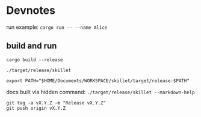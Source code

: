 # Devnotes

run example: `cargo run -- --name Alice`

## build and run

`cargo build --release`

`./target/release/skillet`

`export PATH="$HOME/Documents/WORKSPACE/skillet/target/release:$PATH"`

docs built via hidden command:
`./target/release/skillet --markdown-help`

```shell
git tag -a vX.Y.Z -m "Release vX.Y.Z"
git push origin vX.Y.Z
```
